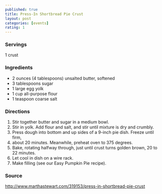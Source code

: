 ```yaml
---
published: true
title: Press-In Shortbread Pie Crust
layout: post
categories: [events]
rating: 1
---
```

### Servings
1 crust

### Ingredients
- 2 ounces (4 tablespoons) unsalted butter, softened
- 3 tablespoons sugar
- 1 large egg yolk
- 1 cup all-purpose flour
- 1 teaspoon coarse salt

### Directions
1. Stir together butter and sugar in a medium bowl.
2. Stir in yolk. Add flour and salt, and stir until mixture is dry and crumbly.
3. Press dough into bottom and up sides of a 9-inch pie dish. Freeze until firm,
4. about 20 minutes. Meanwhile, preheat oven to 375 degrees.
5. Bake, rotating halfway through, just until crust turns golden brown, 20 to 22 minutes.
6. Let cool in dish on a wire rack.
7. Make filling (see our Easy Pumpkin Pie recipe).

### Source
<a href="http://www.marthastewart.com/319153/press-in-shortbread-pie-crust" target="new">http://www.marthastewart.com/319153/press-in-shortbread-pie-crust</a>
